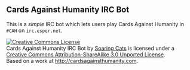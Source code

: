  Cards Against Humanity IRC Bot
-------------------------------

This is a _simple_ IRC bot which lets users play Cards Against Humanity in `#CAH` on `irc.esper.net`.

<a rel="license" href="http://creativecommons.org/licenses/by-sa/3.0/deed.en_US"><img alt="Creative Commons License" style="border-width:0" src="http://i.creativecommons.org/l/by-sa/3.0/88x31.png" /></a><br /><span xmlns:dct="http://purl.org/dc/terms/" property="dct:title">Cards Against Humanity IRC Bot</span> by <a xmlns:cc="http://creativecommons.org/ns#" href="http://dev.nekotech.tk" property="cc:attributionName" rel="cc:attributionURL">Soaring Cats</a> is licensed under a <a rel="license" href="http://creativecommons.org/licenses/by-sa/3.0/deed.en_US">Creative Commons Attribution-ShareAlike 3.0 Unported License</a>.<br />Based on a work at <a xmlns:dct="http://purl.org/dc/terms/" href="http://cardsagainsthumanity.com" rel="dct:source">http://cardsagainsthumanity.com</a>.